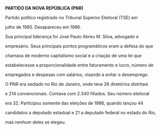 **PARTIDO DA NOVA REPÚBLICA (PNR)**



Partido político registrado no Tribunal Superior Eleitoral (TSE) em

julho de 1985. Desapareceu em 1986.



Sua principal liderança foi José Paulo Abreu M. Silva, advogado e

empresário. Seus principais pontos programáticos eram a defesa do que

chamava de moderno capitalismo social e a criação de uma lei que

estabelecesse a proporcionalidade entre faturamento e lucro, número de

empregados e despesas com salários, visando a evitar o desemprego.



O PNR era sediado no Rio de Janeiro, onde teve 26 diretórios distritais

e 214 convencionais. Contava com 2.340 filiados. Seu número eleitoral

era 32. Participou somente das eleições de 1986, quando lançou 44

candidatos a deputado estadual e 21 a deputado federal no estado do Rio,

mas nenhum deles se elegeu.



